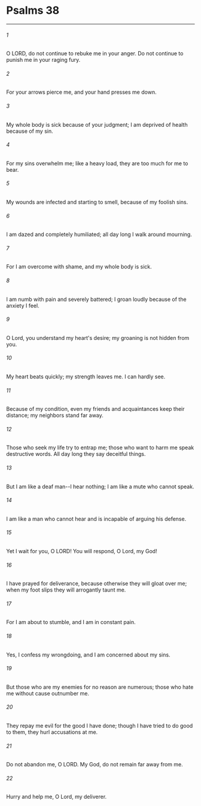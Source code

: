 # Psalms 38
***



###### 1 
O LORD, do not continue to rebuke me in your anger. Do not continue to punish me in your raging fury. 

###### 2 
For your arrows pierce me, and your hand presses me down. 

###### 3 
My whole body is sick because of your judgment; I am deprived of health because of my sin. 

###### 4 
For my sins overwhelm me; like a heavy load, they are too much for me to bear. 

###### 5 
My wounds are infected and starting to smell, because of my foolish sins. 

###### 6 
I am dazed and completely humiliated; all day long I walk around mourning. 

###### 7 
For I am overcome with shame, and my whole body is sick. 

###### 8 
I am numb with pain and severely battered; I groan loudly because of the anxiety I feel. 

###### 9 
O Lord, you understand my heart's desire; my groaning is not hidden from you. 

###### 10 
My heart beats quickly; my strength leaves me. I can hardly see. 

###### 11 
Because of my condition, even my friends and acquaintances keep their distance; my neighbors stand far away. 

###### 12 
Those who seek my life try to entrap me; those who want to harm me speak destructive words. All day long they say deceitful things. 

###### 13 
But I am like a deaf man--I hear nothing; I am like a mute who cannot speak. 

###### 14 
I am like a man who cannot hear and is incapable of arguing his defense. 

###### 15 
Yet I wait for you, O LORD! You will respond, O Lord, my God! 

###### 16 
I have prayed for deliverance, because otherwise they will gloat over me; when my foot slips they will arrogantly taunt me. 

###### 17 
For I am about to stumble, and I am in constant pain. 

###### 18 
Yes, I confess my wrongdoing, and I am concerned about my sins. 

###### 19 
But those who are my enemies for no reason are numerous; those who hate me without cause outnumber me. 

###### 20 
They repay me evil for the good I have done; though I have tried to do good to them, they hurl accusations at me. 

###### 21 
Do not abandon me, O LORD. My God, do not remain far away from me. 

###### 22 
Hurry and help me, O Lord, my deliverer.
